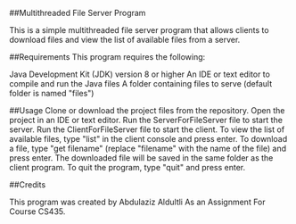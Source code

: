 ##Multithreaded File Server Program

This is a simple multithreaded file server program that allows clients to download files and view the list of available files from a server.

##Requirements
This program requires the following:

Java Development Kit (JDK) version 8 or higher
An IDE or text editor to compile and run the Java files
A folder containing files to serve (default folder is named "files")

##Usage
Clone or download the project files from the repository.
Open the project in an IDE or text editor.
Run the ServerForFileServer file to start the server.
Run the ClientForFileServer file to start the client.
To view the list of available files, type "list" in the client console and press enter.
To download a file, type "get filename" (replace "filename" with the name of the file) and press enter. The downloaded file will be saved in the same folder as the client program.
To quit the program, type "quit" and press enter.

##Credits

This program was created by Abdulaziz Aldultli As an Assignment For Course CS435.
